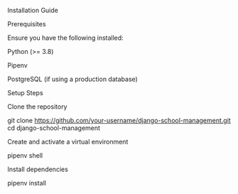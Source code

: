 Installation Guide

Prerequisites

Ensure you have the following installed:

Python (>= 3.8)

Pipenv

PostgreSQL (if using a production database)

Setup Steps

Clone the repository

git clone https://github.com/your-username/django-school-management.git
cd django-school-management

Create and activate a virtual environment

pipenv shell

Install dependencies

pipenv install

